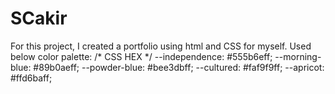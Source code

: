 # SCakir
For this project, I created a portfolio using html and CSS for myself. 
Used below color palette:
    /* CSS HEX */
    --independence: #555b6eff;
    --morning-blue: #89b0aeff;
    --powder-blue: #bee3dbff;
    --cultured: #faf9f9ff;
    --apricot: #ffd6baff;
    